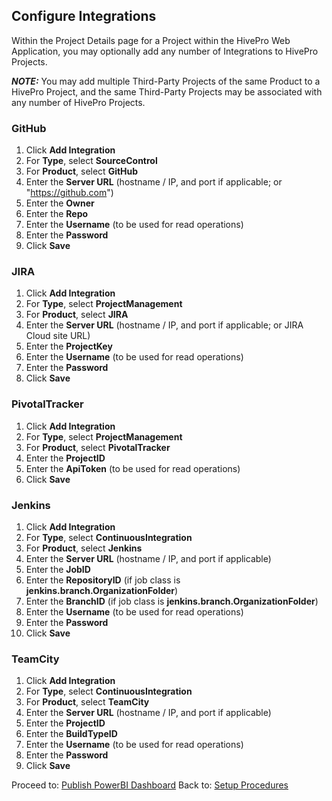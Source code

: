## Configure Integrations

Within the Project Details page for a Project within the HivePro Web Application, you may optionally add any number of Integrations to HivePro Projects.

**_NOTE:_** You may add multiple Third-Party Projects of the same Product to a HivePro Project, and the same Third-Party Projects may be associated with any number of HivePro Projects.

### GitHub
1. Click **Add Integration**
1. For **Type**, select **SourceControl**
1. For **Product**, select **GitHub**
1. Enter the **Server URL** (hostname / IP, and port if applicable; or "https://github.com")
1. Enter the **Owner**
1. Enter the **Repo**
1. Enter the **Username** (to be used for read operations)
1. Enter the **Password**
1. Click **Save**

### JIRA
1. Click **Add Integration**
1. For **Type**, select **ProjectManagement**
1. For **Product**, select **JIRA**
1. Enter the **Server URL** (hostname / IP, and port if applicable; or JIRA Cloud site URL)
1. Enter the **ProjectKey**
1. Enter the **Username** (to be used for read operations)
1. Enter the **Password**
1. Click **Save**

### PivotalTracker
1. Click **Add Integration**
1. For **Type**, select **ProjectManagement**
1. For **Product**, select **PivotalTracker**
1. Enter the **ProjectID**
1. Enter the **ApiToken** (to be used for read operations)
1. Click **Save**

### Jenkins
1. Click **Add Integration**
1. For **Type**, select **ContinuousIntegration**
1. For **Product**, select **Jenkins**
1. Enter the **Server URL** (hostname / IP, and port if applicable)
1. Enter the **JobID**
1. Enter the **RepositoryID** (if job class is **jenkins.branch.OrganizationFolder**)
1. Enter the **BranchID** (if job class is **jenkins.branch.OrganizationFolder**)
1. Enter the **Username** (to be used for read operations)
1. Enter the **Password**
1. Click **Save**

### TeamCity
1. Click **Add Integration**
1. For **Type**, select **ContinuousIntegration**
1. For **Product**, select **TeamCity**
1. Enter the **Server URL** (hostname / IP, and port if applicable)
1. Enter the **ProjectID**
1. Enter the **BuildTypeID**
1. Enter the **Username** (to be used for read operations)
1. Enter the **Password**
1. Click **Save**

Proceed to: [Publish PowerBI Dashboard](Publish-PowerBI-Dashboard.md)
Back to: [Setup Procedures](README.md#setup-procedures)
